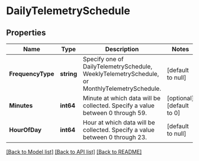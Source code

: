 # DailyTelemetrySchedule

## Properties
Name | Type | Description | Notes
------------ | ------------- | ------------- | -------------
**FrequencyType** | **string** | Specify one of DailyTelemetrySchedule, WeeklyTelemetrySchedule, or MonthlyTelemetrySchedule. | [default to null]
**Minutes** | **int64** | Minute at which data will be collected. Specify a value between 0 through 59.  | [optional] [default to 0]
**HourOfDay** | **int64** | Hour at which data will be collected. Specify a value between 0 through 23.  | [default to null]

[[Back to Model list]](../README.md#documentation-for-models) [[Back to API list]](../README.md#documentation-for-api-endpoints) [[Back to README]](../README.md)

